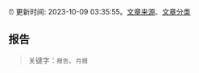 :alarm_clock: 更新时间: 2023-10-09 03:35:55。[文章来源](/README.md)、[文章分类](/TAGS.md)

## 报告


> 关键字：`报告`、`月报`



